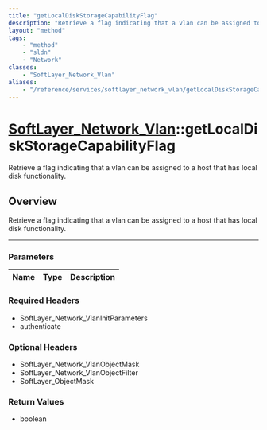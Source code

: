 ```yaml
---
title: "getLocalDiskStorageCapabilityFlag"
description: "Retrieve a flag indicating that a vlan can be assigned to a host that has local disk functionality."
layout: "method"
tags:
    - "method"
    - "sldn"
    - "Network"
classes:
    - "SoftLayer_Network_Vlan"
aliases:
    - "/reference/services/softlayer_network_vlan/getLocalDiskStorageCapabilityFlag"
---
```

# [SoftLayer_Network_Vlan](/reference/services/SoftLayer_Network_Vlan)::getLocalDiskStorageCapabilityFlag


Retrieve a flag indicating that a vlan can be assigned to a host that has local disk functionality.


## Overview 
Retrieve a flag indicating that a vlan can be assigned to a host that has local disk functionality.

-----

### Parameters 
|Name | Type | Description |
| --- | --- | --- |


### Required Headers
* SoftLayer_Network_VlanInitParameters
* authenticate


### Optional Headers
* SoftLayer_Network_VlanObjectMask
* SoftLayer_Network_VlanObjectFilter
* SoftLayer_ObjectMask

### Return Values
* boolean




